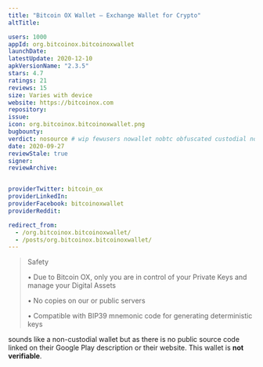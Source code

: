 ```yaml
---
title: "Bitcoin OX Wallet — Exchange Wallet for Crypto"
altTitle: 

users: 1000
appId: org.bitcoinox.bitcoinoxwallet
launchDate: 
latestUpdate: 2020-12-10
apkVersionName: "2.3.5"
stars: 4.7
ratings: 21
reviews: 15
size: Varies with device
website: https://bitcoinox.com
repository: 
issue: 
icon: org.bitcoinox.bitcoinoxwallet.png
bugbounty: 
verdict: nosource # wip fewusers nowallet nobtc obfuscated custodial nosource nonverifiable reproducible bounty defunct
date: 2020-09-27
reviewStale: true
signer: 
reviewArchive:


providerTwitter: bitcoin_ox
providerLinkedIn: 
providerFacebook: bitcoinoxwallet
providerReddit: 

redirect_from:
  - /org.bitcoinox.bitcoinoxwallet/
  - /posts/org.bitcoinox.bitcoinoxwallet/
---
```



> Safety
> 
> • Due to Bitcoin OX, only you are in control of your Private Keys and manage
>   your Digital Assets
> 
> • No copies on our or public servers
> 
> • Compatible with BIP39 mnemonic code for generating deterministic keys

sounds like a non-custodial wallet but as there is no public source code linked
on their Google Play description or their website. This wallet is **not verifiable**.